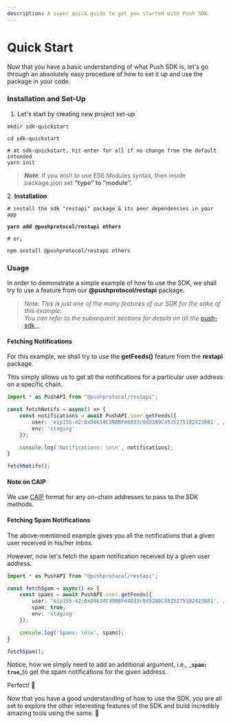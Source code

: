```yaml
---
description: A super quick guide to get you started with Push SDK
---
```


# Quick Start

Now that you have a basic understanding of what Push SDK is, let's go through an absolutely easy procedure of how to set it up and use the package in your code.

### Installation and Set-Up

1. Let's start by creating new project set-up

```
mkdir sdk-quickstart

cd sdk-quickstart

# at sdk-quickstart, hit enter for all if no change from the default intended
yarn init 
```

> _**Note**:_ If you wish to use ES6 Modules syntax, then inside package.json set **“type” to “module”.**

2\. **Installation**

<pre><code># install the sdk "restapi" package &#x26; its peer dependencies in your app
<strong>
</strong><strong>yarn add @pushprotocol/restapi ethers
</strong>
# or, 

npm install @pushprotocol/restapi ethers
</code></pre>

### Usage

In order to demonstrate a simple example of how to use the SDK, we shall try to use a feature from our **@pushprotocol/restapi** package.

> _Note: This is just one of the many features of our SDK for the sake of this example._ \
> _You can refer to the_ _subsequent sections for details on all the_ [push-sdk](../push-sdk/ "mention")__

#### Fetching Notifications

For this example, we shall try to use the **getFeeds()** feature from the **restapi** package.&#x20;

This simply allows us to get all the notifications for a particular user address on a specific chain.

```typescript
import * as PushAPI from "@pushprotocol/restapi";

const fetchNotifs = async() => {
    const notifications = await PushAPI.user.getFeeds({
        user: 'eip155:42:0xD8634C39BBFd4033c0d3289C4515275102423681', // user address in CAIP
        env: 'staging'
    });

    console.log('Notifications: \n\n', notifications);
}

fetchNotifs();
```

#### Note on CAIP

We use [CAIP](https://github.com/ChainAgnostic/CAIPs/blob/master/CAIPs/caip-10.md) format for any on-chain addresses to pass to the SDK methods.

#### Fetching Spam Notifications

The above-mentioned example gives you all the notifications that a given user received in his/her inbox.&#x20;

However, now let's fetch the spam notification received by a given user address.

```typescript
import * as PushAPI from "@pushprotocol/restapi";

const fetchSpam = async() => {
    const spams = await PushAPI.user.getFeeds({
        user: 'eip155:42:0xD8634C39BBFd4033c0d3289C4515275102423681', // user address in CAIP
        spam: true,
        env: 'staging'
    });

    console.log('Spams: \n\n', spams);
}

fetchSpam();
```

Notice, how we simply need to add an additional argument, i.e., _**`spam: true`**_to get the spam notifications for the given address.

Perfect! 👏

Now that you have a good understanding of how to use the SDK, you are all set to explore the other interesting features of the SDK and build incredibly amazing tools using the same. 🦾
